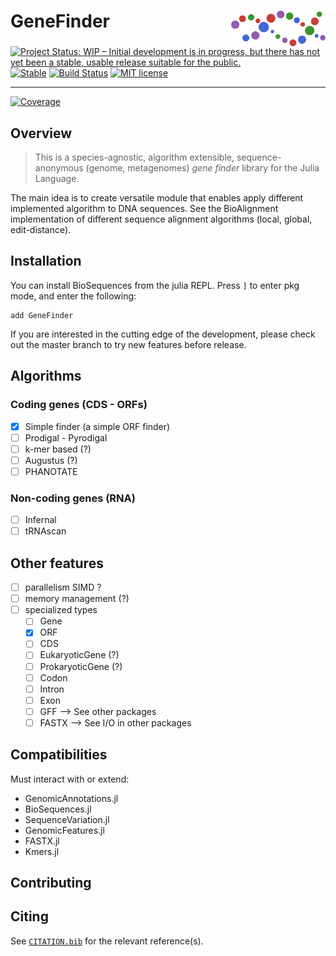 # <img src="docs/assets/logo.svg" width="30%" align="right" /> GeneFinder

[![Project Status: WIP – Initial development is in progress, but there has not yet been a stable, usable release suitable for the public.](https://www.repostatus.org/badges/latest/wip.svg)](https://www.repostatus.org/#wip)
[![Stable](https://img.shields.io/badge/docs-stable-blue.svg)](https://camilogarciabotero.github.io/GeneFinder.jl/stable/)
[![Build Status](https://travis-ci.com/camilogarciabotero/GeneFinder.jl.svg?branch=main)](https://travis-ci.com/camilogarciabotero/GeneFinder.jl)
[![MIT license](https://img.shields.io/badge/license-MIT-green.svg)](https://github.com/camilogarciabotero/GeneFinder.jl/blob/main/LICENSE)

<!-- [![Build Status](https://github.com/camilogarciabotero/GeneFinder.jl/actions/workflows/CI.yml/badge.svg?branch=main)](https://github.com/camilogarciabotero/GeneFinder.jl/actions/workflows/CI.yml?query=branch%3Amain) -->
<!-- [![Dev](https://img.shields.io/badge/docs-dev-blue.svg)](https://camilogarciabotero.github.io/GeneFinder.jl/dev/) -->

***

[![Coverage](https://codecov.io/gh/camilogarciabotero/GeneFinder.jl/branch/main/graph/badge.svg)](https://codecov.io/gh/camilogarciabotero/GeneFinder.jl)

<!-- [![CI](https://github.com/camilogarciabotero/GeneFinder.jl/actions/workflows/CI.yml/badge.svg)](https://github.com/camilogarciabotero/GeneFinder.jl/actions/workflows/CI.yml) -->

<!-- [![Aqua QA](https://raw.githubusercontent.com/JuliaTesting/Aqua.jl/master/badge.svg)](https://github.com/JuliaTesting/Aqua.jl) -->

<!-- [![Unit tests](https://github.com/camilogarciabotero/GeneFinder.jl/workflows/Unit%20tests/badge.svg?branch=main)](https://github.com/camilogarciabotero/GeneFinder.jl/actions?query=workflow%3A%22Unit+tests%22+branch%3Amain) -->


## Overview

>This is a species-agnostic, algorithm extensible, sequence-anonymous (genome, metagenomes) *gene finder* library for the Julia Language.

The main idea is to create versatile module that enables apply different implemented algorithm to DNA sequences. See the BioAlignment implementation of different sequence alignment algorithms (local, global, edit-distance).

## Installation

You can install BioSequences from the julia
REPL. Press `]` to enter pkg mode, and enter the following:

```
add GeneFinder
```

If you are interested in the cutting edge of the development, please check out
the master branch to try new features before release.

## Algorithms

### Coding genes (CDS - ORFs)

- [x] Simple finder (a simple ORF finder)
- [ ] Prodigal - Pyrodigal
- [ ] k-mer based (?)
- [ ] Augustus (?)
- [ ] PHANOTATE

### Non-coding genes (RNA)

- [ ] Infernal
- [ ] tRNAscan

## Other features

- [ ] parallelism SIMD ?
- [ ] memory management (?)
- [ ] specialized types
  - [ ] Gene
  - [x] ORF
  - [ ] CDS
  - [ ] EukaryoticGene (?)
  - [ ] ProkaryoticGene (?)
  - [ ] Codon
  - [ ] Intron
  - [ ] Exon
  - [ ] GFF --> See other packages
  - [ ] FASTX --> See I/O in other packages

## Compatibilities  

Must interact with or extend:

- GenomicAnnotations.jl
- BioSequences.jl
- SequenceVariation.jl
- GenomicFeatures.jl
- FASTX.jl
- Kmers.jl

## Contributing

## Citing

See [`CITATION.bib`](CITATION.bib) for the relevant reference(s).
